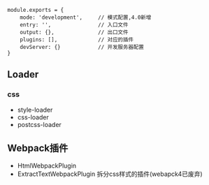 
```
module.exports = {
    mode: 'development',     // 模式配置,4.0新增
    entry: '',               // 入口文件
    output: {},              // 出口文件
    plugins: [],             // 对应的插件
    devServer: {}            // 开发服务器配置
}
```

## Loader

### css

* style-loader
* css-loader
* postcss-loader

## Webpack插件

* HtmlWebpackPlugin
* ExtractTextWebpackPlugin 拆分css样式的插件(webapck4已废弃)